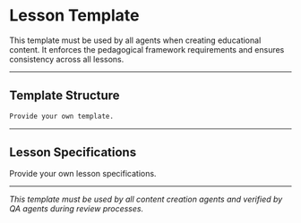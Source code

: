 # Lesson Template

This template must be used by all agents when creating educational content. It enforces the pedagogical framework requirements and ensures consistency across all lessons.

---

## Template Structure

```markdown
Provide your own template.
```

---

## Lesson Specifications

Provide your own lesson specifications.

---

*This template must be used by all content creation agents and verified by QA agents during review processes.*